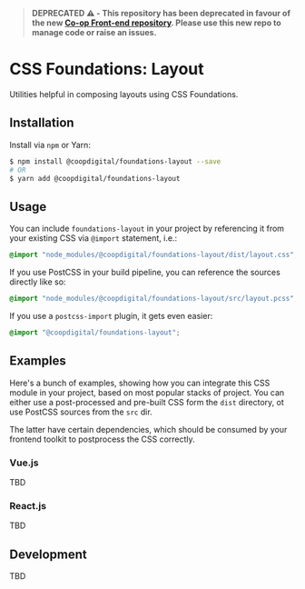 > **DEPRECATED ⚠️ - This repository has been deprecated in favour of the new [Co-op Front-end repository](https://github.com/coopdigital/coop-frontend). Please use this new repo to manage code or raise an issues.**

# CSS Foundations: Layout
Utilities helpful in composing layouts using CSS Foundations.

## Installation
Install via `npm` or Yarn:
```bash
$ npm install @coopdigital/foundations-layout --save
# OR
$ yarn add @coopdigital/foundations-layout
```

## Usage
You can include `foundations-layout` in your project by referencing it from your existing CSS via `@import` statement, i.e.:
```css
@import "node_modules/@coopdigital/foundations-layout/dist/layout.css";
```

If you use PostCSS in your build pipeline, you can reference the sources directly like so:
```css
@import "node_modules/@coopdigital/foundations-layout/src/layout.pcss";
```

If you use a `postcss-import` plugin, it gets even easier:
```css
@import "@coopdigital/foundations-layout";
```

## Examples
Here's a bunch of examples, showing how you can integrate this CSS module in your project, based on most popular stacks of project. You can either use a post-processed and pre-built CSS form the `dist` directory, ot use PostCSS sources from the `src` dir.

The latter have certain dependencies, which should be consumed by your frontend toolkit to postprocess the CSS correctly.

### Vue.js
TBD

### React.js
TBD

## Development
TBD
